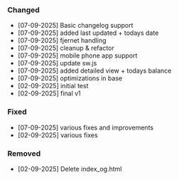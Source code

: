 
### Changed
- [07-09-2025] Basic changelog support
- [07-09-2025] added last updated + todays date
- [07-09-2025] fjernet handling
- [07-09-2025] cleanup & refactor
- [07-09-2025] mobile phone app support
- [07-09-2025] update sw.js
- [07-09-2025] added detailed view + todays balance
- [07-09-2025] optimizations in base
- [02-09-2025] initial test
- [02-09-2025] final v1

### Fixed
- [07-09-2025] various fixes and improvements
- [02-09-2025] various fixes

### Removed
- [02-09-2025] Delete index_og.html

